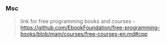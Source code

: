 ### Msc
>link for free programming books and courses
>-https://github.com/EbookFoundation/free-programming-books/blob/main/courses/free-courses-en.md#cpp
